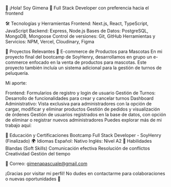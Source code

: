 👋 ¡Hola! Soy Gimena
🚀 Full Stack Developer con preferencia hacia el frontend

🛠️ Tecnologías y Herramientas
Frontend: Next.js, React, TypeScript, JavaScript
Backend: Express, Node.js
Bases de Datos: PostgreSQL, MongoDB, Mongoose
Control de versiones: Git, GitHub
Herramientas y Servicios: NPM, Vercel, Cloudinary, Figma

💼 Proyectos Relevantes
🐾 E-commerce de Productos para Mascotas
En mi proyecto final del bootcamp de SoyHenry, desarrollamos en grupo un e-commerce enfocado en la venta de productos para mascotas. Este proyecto también incluía un sistema adicional para la gestión de turnos de peluquería.

Mi aporte:

Frontend: Formularios de registro y login de usuario
Gestión de Turnos: Desarrollo de funcionalidades para crear y cancelar turnos
Dashboard Administrativo:
Vista exclusiva para administradores con la opción de cargar, modificar y eliminar productos
Gestión de pedidos y visualización de órdenes
Gestión de usuarios registrados en la base de datos, con opción de eliminar o registrar nuevos administradores
Puedes explorar más de mi trabajo aquí:

🌱 Educación y Certificaciones
Bootcamp Full Stack Developer - SoyHenry (Finalizado)
🌍 Idiomas
Español: Nativo
Inglés: Nivel A2
🤝 Habilidades Blandas (Soft Skills)
Comunicación efectiva
Resolución de conflictos
Creatividad
Gestión del tiempo

📧 Correo: gimenapascuale@gmail.com

¡Gracias por visitar mi perfil! No dudes en contactarme para colaboraciones o nuevas oportunidades 🚀
